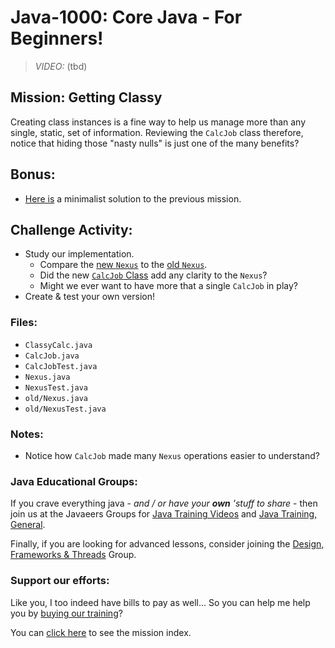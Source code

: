 # Java-1000: Core Java - For Beginners!

> _VIDEO:_ (tbd)

## Mission: Getting Classy
Creating class instances is a fine way to help us manage more than
any single, static, set of information. Reviewing the `CalcJob` class
therefore, notice that hiding those "nasty nulls" is just one of the 
many benefits?

## Bonus:
- [Here is](./old) a minimalist solution to the previous mission.

## Challenge Activity:
- Study our implementation.
  * Compare the [new `Nexus`](./Nexus.java) to the [old `Nexus`](./old/Nexus.java).
  * Did the new [`CalcJob` Class](./CalcJob.java) add any clarity to the `Nexus`?
  * Might we ever want to have more that a single `CalcJob` in play?
- Create & test your own version!

### Files:
* `ClassyCalc.java`
* `CalcJob.java`
* `CalcJobTest.java`
* `Nexus.java`
* `NexusTest.java`
* `old/Nexus.java`
* `old/NexusTest.java`

### Notes:
- Notice how `CalcJob` made many `Nexus` operations easier to understand?

### Java Educational Groups:
If you crave everything java - _and / or have your **own**
'stuff to share_ - then join us at the
Javaeers Groups for [Java Training Videos](https://www.facebook.com/JavaVideos9000/)
and [Java Training, General](https://www.facebook.com/groups/javatraining9000/).

Finally, if you are looking for advanced lessons, consider joining the
[Design, Frameworks & Threads](https://www.facebook.com/Java-Design-Frameworks-Thread-Video-Training-670850766419490)
Group.

### Support our efforts:
Like you, I too indeed have bills to pay as well... So you can help me help you
by [buying our training](https://www.udemy.com/course/how-to-java)?

You can [click here](../../../../MISSIONS.md) to see the mission index.

